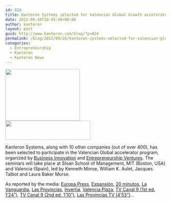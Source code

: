 ```yaml
---
id: 824
title: Kanteron Systems selected for Valencian Global Growth accelerator 2012
date: 2012-09-26T10:45:48+00:00
author: kanteron
layout: post
guid: http://www.kanteron.com/blog/?p=824
permalink: /blog/2012/09/26/kanteron-systems-selected-for-valencian-global-accelerator-2012/
categories:
  - Entrepreneurship
  - Kanteron
  - Kanteron News
---
```

<img alt="" src="http://www.entrepreneurship-spain.com/img/valencia-global-growth-program-logo-02.png" title="Valencian Growth" class="aligncenter" width="234" height="162" />
  
<img alt="" src="http://www.entrepreneurship-spain.com/img/logo_for_web.gif" title="Spain entrepreneurship network" class="aligncenter" width="267" height="60" />

Kanteron Systems, along with 10 other companies (out of over 400), has been selected to participate in the Valencian Global accelerator program, organized by <a title="http://www.ib-businessinnovation.es" href="http://www.ib-businessinnovation.es" target="_blank">Business Innovation</a> and <a href="http://entven.com" title="http://entven.com" target="_blank">Entrepreneurship Ventures</a>. The seminars will take place at Sloan School of Management, MIT (Boston, USA) and Valencia (Spain), led by Kenneth Morse, William K. Aulet, Jacques Talbot and Laura Baker Morse.

As reported by the media: <a title="http://www.europapress.es/comunitat-valenciana/noticia-generalitat-presenta-lunes-programa-valencian-global-growth-apoyo-emprendedurismo-innovador-20120922110251.html" href="http://www.europapress.es/comunitat-valenciana/noticia-generalitat-presenta-lunes-programa-valencian-global-growth-apoyo-emprendedurismo-innovador-20120922110251.html" target="_blank">Europa Press</a>, <a title="http://www.expansion.com/2012/09/24/valencia/1348495314.html" href="http://www.expansion.com/2012/09/24/valencia/1348495314.html" target="_blank">Expansión</a>, <a title="http://www.20minutos.es/noticia/1596368/0/" href="http://www.20minutos.es/noticia/1596368/0/" target="_blank">20 minutos</a>, <a title="http://www.lavanguardia.com/local/valencia/20120922/54350706706/la-generalitat-presenta-el-lunes-el-programa-valencian-global-growth-de-apoyo-al-emprendedurismo.html" href="http://www.lavanguardia.com/local/valencia/20120922/54350706706/la-generalitat-presenta-el-lunes-el-programa-valencian-global-growth-de-apoyo-al-emprendedurismo.html" target="_blank">La Vanguardia</a>, <a title="http://www.lasprovincias.es/videos/valencia/ciudad/1858849276001-valencian-global-growth-program.html" href="http://www.lasprovincias.es/videos/valencia/ciudad/1858849276001-valencian-global-growth-program.html" target="_blank">Las Provincias</a>, <a title="http://www.invertia.com/noticias/generalitat-presenta-lunes-programa-valencian-global-growth-apoyo-emprendedurismo-innovador-2758837.htm" href="http://www.invertia.com/noticias/generalitat-presenta-lunes-programa-valencian-global-growth-apoyo-emprendedurismo-innovador-2758837.htm" target="_blank">Invertia</a>, <a title="http://www.valenciaplaza.com/ver/62629/valencian-global-growth-la-generalitat-condicionara-la-devolucion-de-creditos-a-la-innovacion-al-exito-de-los-proyectos.html" href="http://www.valenciaplaza.com/ver/62629/valencian-global-growth-la-generalitat-condicionara-la-devolucion-de-creditos-a-la-innovacion-al-exito-de-los-proyectos.html" target="_blank">Valencia Plaza</a>, <a title="http://www.rtvv.es/va/economia/Onze-innovadores-valencianes-participaran-lexterior_0_779922066.html" href="http://www.rtvv.es/va/economia/Onze-innovadores-valencianes-participaran-lexterior_0_779922066.html" target="_blank">TV Canal 9 (1st ed. 1&#8217;24&#8221;)</a>, <a title="http://www.rtvv.es/va/informatius/Nt9-edicio_3_779952100.html" href="http://www.rtvv.es/va/informatius/Nt9-edicio_3_779952100.html" target="_blank">TV Canal 9 (2nd ed. 1&#8217;10&#8221;)</a>, <a title="http://www.lasprovincias.es/videos/valencia/ciudad/1857640666001-valencian-global.html " href="http://www.lasprovincias.es/videos/valencia/ciudad/1857640666001-valencian-global.html" target="_blank">Las Provincias TV (4&#8217;53&#8221;)</a>&#8230;